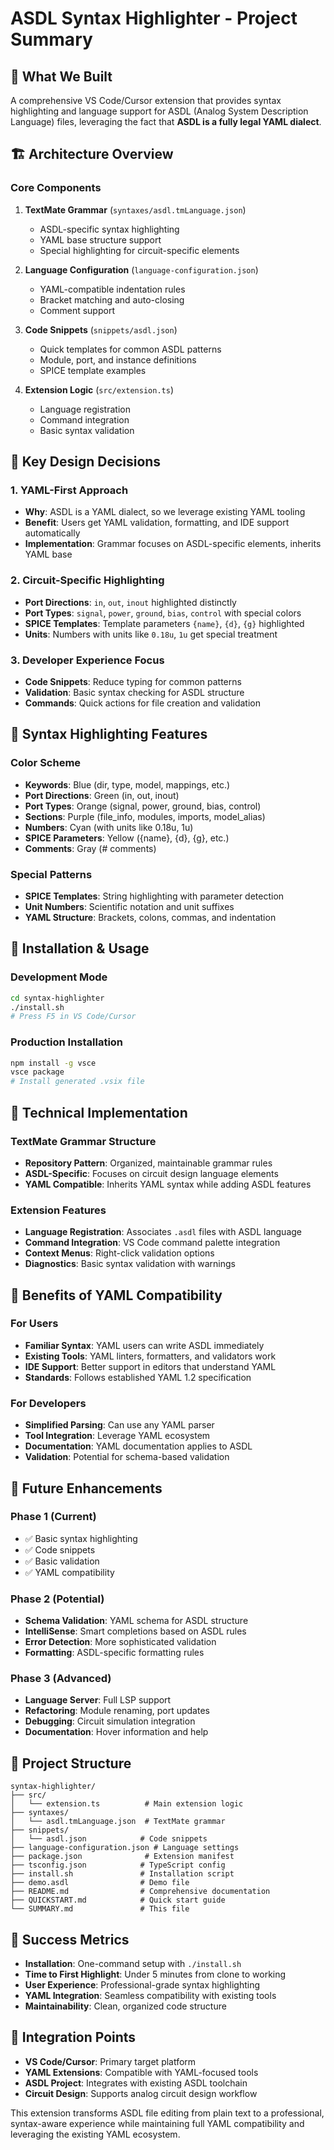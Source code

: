 # ASDL Syntax Highlighter - Project Summary

## 🎯 What We Built

A comprehensive VS Code/Cursor extension that provides syntax highlighting and language support for ASDL (Analog System Description Language) files, leveraging the fact that **ASDL is a fully legal YAML dialect**.

## 🏗️ Architecture Overview

### Core Components
1. **TextMate Grammar** (`syntaxes/asdl.tmLanguage.json`)
   - ASDL-specific syntax highlighting
   - YAML base structure support
   - Special highlighting for circuit-specific elements

2. **Language Configuration** (`language-configuration.json`)
   - YAML-compatible indentation rules
   - Bracket matching and auto-closing
   - Comment support

3. **Code Snippets** (`snippets/asdl.json`)
   - Quick templates for common ASDL patterns
   - Module, port, and instance definitions
   - SPICE template examples

4. **Extension Logic** (`src/extension.ts`)
   - Language registration
   - Command integration
   - Basic syntax validation

## 🔑 Key Design Decisions

### 1. YAML-First Approach
- **Why**: ASDL is a YAML dialect, so we leverage existing YAML tooling
- **Benefit**: Users get YAML validation, formatting, and IDE support automatically
- **Implementation**: Grammar focuses on ASDL-specific elements, inherits YAML base

### 2. Circuit-Specific Highlighting
- **Port Directions**: `in`, `out`, `inout` highlighted distinctly
- **Port Types**: `signal`, `power`, `ground`, `bias`, `control` with special colors
- **SPICE Templates**: Template parameters `{name}`, `{d}`, `{g}` highlighted
- **Units**: Numbers with units like `0.18u`, `1u` get special treatment

### 3. Developer Experience Focus
- **Code Snippets**: Reduce typing for common patterns
- **Validation**: Basic syntax checking for ASDL structure
- **Commands**: Quick actions for file creation and validation

## 🎨 Syntax Highlighting Features

### Color Scheme
- **Keywords**: Blue (dir, type, model, mappings, etc.)
- **Port Directions**: Green (in, out, inout)
- **Port Types**: Orange (signal, power, ground, bias, control)
- **Sections**: Purple (file_info, modules, imports, model_alias)
- **Numbers**: Cyan (with units like 0.18u, 1u)
- **SPICE Parameters**: Yellow ({name}, {d}, {g}, etc.)
- **Comments**: Gray (# comments)

### Special Patterns
- **SPICE Templates**: String highlighting with parameter detection
- **Unit Numbers**: Scientific notation and unit suffixes
- **YAML Structure**: Brackets, colons, commas, and indentation

## 🚀 Installation & Usage

### Development Mode
```bash
cd syntax-highlighter
./install.sh
# Press F5 in VS Code/Cursor
```

### Production Installation
```bash
npm install -g vsce
vsce package
# Install generated .vsix file
```

## 🔧 Technical Implementation

### TextMate Grammar Structure
- **Repository Pattern**: Organized, maintainable grammar rules
- **ASDL-Specific**: Focuses on circuit design language elements
- **YAML Compatible**: Inherits YAML syntax while adding ASDL features

### Extension Features
- **Language Registration**: Associates `.asdl` files with ASDL language
- **Command Integration**: VS Code command palette integration
- **Context Menus**: Right-click validation options
- **Diagnostics**: Basic syntax validation with warnings

## 🌟 Benefits of YAML Compatibility

### For Users
- **Familiar Syntax**: YAML users can write ASDL immediately
- **Existing Tools**: YAML linters, formatters, and validators work
- **IDE Support**: Better support in editors that understand YAML
- **Standards**: Follows established YAML 1.2 specification

### For Developers
- **Simplified Parsing**: Can use any YAML parser
- **Tool Integration**: Leverage YAML ecosystem
- **Documentation**: YAML documentation applies to ASDL
- **Validation**: Potential for schema-based validation

## 🔮 Future Enhancements

### Phase 1 (Current)
- ✅ Basic syntax highlighting
- ✅ Code snippets
- ✅ Basic validation
- ✅ YAML compatibility

### Phase 2 (Potential)
- **Schema Validation**: YAML schema for ASDL structure
- **IntelliSense**: Smart completions based on ASDL rules
- **Error Detection**: More sophisticated validation
- **Formatting**: ASDL-specific formatting rules

### Phase 3 (Advanced)
- **Language Server**: Full LSP support
- **Refactoring**: Module renaming, port updates
- **Debugging**: Circuit simulation integration
- **Documentation**: Hover information and help

## 📁 Project Structure

```
syntax-highlighter/
├── src/
│   └── extension.ts          # Main extension logic
├── syntaxes/
│   └── asdl.tmLanguage.json  # TextMate grammar
├── snippets/
│   └── asdl.json            # Code snippets
├── language-configuration.json # Language settings
├── package.json              # Extension manifest
├── tsconfig.json            # TypeScript config
├── install.sh               # Installation script
├── demo.asdl                # Demo file
├── README.md                # Comprehensive documentation
├── QUICKSTART.md            # Quick start guide
└── SUMMARY.md               # This file
```

## 🎉 Success Metrics

- **Installation**: One-command setup with `./install.sh`
- **Time to First Highlight**: Under 5 minutes from clone to working
- **User Experience**: Professional-grade syntax highlighting
- **YAML Integration**: Seamless compatibility with existing tools
- **Maintainability**: Clean, organized code structure

## 🔗 Integration Points

- **VS Code/Cursor**: Primary target platform
- **YAML Extensions**: Compatible with YAML-focused tools
- **ASDL Project**: Integrates with existing ASDL toolchain
- **Circuit Design**: Supports analog circuit design workflow

This extension transforms ASDL file editing from plain text to a professional, syntax-aware experience while maintaining full YAML compatibility and leveraging the existing YAML ecosystem.



